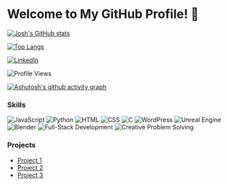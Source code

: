 # Welcome to My GitHub Profile! 👋

[![Josh's GitHub stats](https://github-readme-stats.vercel.app/api?username=JD037)](https://github.com/JD037/github-readme-stats)

[![Top Langs](https://github-readme-stats.vercel.app/api/top-langs/?username=JD037)](https://github.com/JD037/github-readme-stats)

[![LinkedIn](https://img.shields.io/badge/LinkedIn-0077B5?style=for-the-badge&logo=linkedin&logoColor=white)](https://linkedin.com/in/joshua-davis-c20/)

![Profile Views](https://komarev.com/ghpvc/?username=JD037)

[![Ashutosh's github activity graph](https://activity-graph.herokuapp.com/graph?username=yourusername&theme=dracula)](https://github.com/JD037/github-readme-activity-graph)

### Skills

![JavaScript](https://img.shields.io/badge/JavaScript-F7DF1E?style=for-the-badge&logo=javascript&logoColor=black)
![Python](https://img.shields.io/badge/Python-3776AB?style=for-the-badge&logo=python&logoColor=white)
![HTML](https://img.shields.io/badge/HTML-E34F26?style=for-the-badge&logo=html5&logoColor=white)
![CSS](https://img.shields.io/badge/CSS-1572B6?style=for-the-badge&logo=css3&logoColor=white)
![C](https://img.shields.io/badge/C-00599C?style=for-the-badge&logo=c&logoColor=white)
![WordPress](https://img.shields.io/badge/WordPress-21759B?style=for-the-badge&logo=wordpress&logoColor=white)
![Unreal Engine](https://img.shields.io/badge/Unreal_Engine-313131?style=for-the-badge&logo=unreal-engine&logoColor=white)
![Blender](https://img.shields.io/badge/Blender-F5792A?style=for-the-badge&logo=blender&logoColor=white)
![Full-Stack Development](https://img.shields.io/badge/Full--Stack_Development-4285F4?style=for-the-badge&logo=google-cloud&logoColor=white)
![Creative Problem Solving](https://img.shields.io/badge/Creative_Problem_Solving-FF5722?style=for-the-badge&logo=creative-commons&logoColor=white)

### Projects

- [Project 1](https://github.com/JD037/woodzeez_dispo)
- [Project 2](https://github.com/JD037/personal_website)
- [Project 3](https://github.com/JD037/museum-of-imagination)
